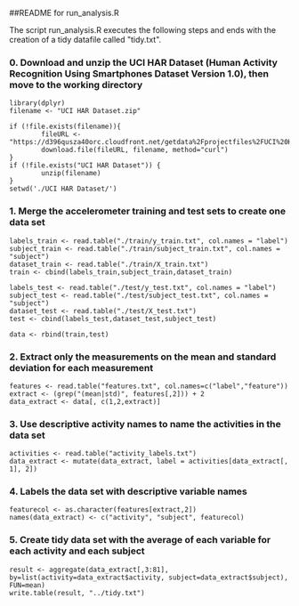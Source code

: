 ##README for run_analysis.R


The script run_analysis.R executes the following steps and ends with the creation of a tidy datafile called "tidy.txt".

### 0. Download and unzip the UCI HAR Dataset (Human Activity Recognition Using Smartphones Dataset Version 1.0), then move to the working directory
```{r}
library(dplyr)
filename <- "UCI HAR Dataset.zip"

if (!file.exists(filename)){
        fileURL <- "https://d396qusza40orc.cloudfront.net/getdata%2Fprojectfiles%2FUCI%20HAR%20Dataset.zip"
        download.file(fileURL, filename, method="curl")
}  
if (!file.exists("UCI HAR Dataset")) { 
        unzip(filename)
}
setwd('./UCI HAR Dataset/')
```

### 1. Merge the accelerometer training and test sets to create one data set
```{r}
labels_train <- read.table("./train/y_train.txt", col.names = "label")
subject_train <- read.table("./train/subject_train.txt", col.names = "subject")
dataset_train <- read.table("./train/X_train.txt")
train <- cbind(labels_train,subject_train,dataset_train)

labels_test <- read.table("./test/y_test.txt", col.names = "label")
subject_test <- read.table("./test/subject_test.txt", col.names = "subject")
dataset_test <- read.table("./test/X_test.txt")
test <- cbind(labels_test,dataset_test,subject_test)

data <- rbind(train,test)
```

### 2. Extract only the measurements on the mean and standard deviation for each measurement
```{r}
features <- read.table("features.txt", col.names=c("label","feature"))
extract <- (grep("(mean|std)", features[,2])) + 2
data_extract <- data[, c(1,2,extract)]
```

### 3. Use descriptive activity names to name the activities in the data set
```{r}
activities <- read.table("activity_labels.txt")
data_extract <- mutate(data_extract, label = activities[data_extract[, 1], 2])
```

### 4. Labels the data set with descriptive variable names
```{r}
featurecol <- as.character(features[extract,2])
names(data_extract) <- c("activity", "subject", featurecol)
```

### 5. Create tidy data set with the average of each variable for each activity and each subject
```{r}
result <- aggregate(data_extract[,3:81], by=list(activity=data_extract$activity, subject=data_extract$subject), FUN=mean)
write.table(result, "../tidy.txt")
```

